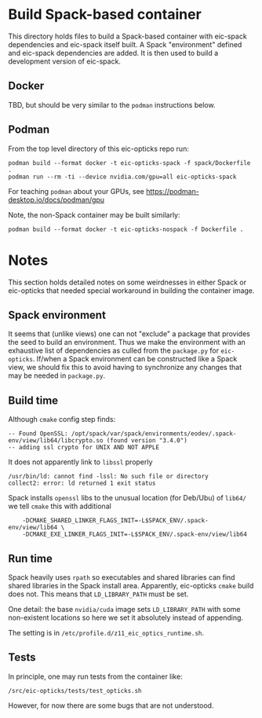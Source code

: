 # Build Spack-based container

This directory holds files to build a Spack-based container with eic-spack
dependencies and eic-spack itself built.  A Spack "environment" defined and
eic-spack dependencies are added.  It is then used to build a development
version of eic-spack.

## Docker

TBD, but should be very similar to the `podman` instructions below.

## Podman

From the top level directory of this eic-opticks repo run:

```
podman build --format docker -t eic-opticks-spack -f spack/Dockerfile .
podman run --rm -ti --device nvidia.com/gpu=all eic-opticks-spack
```

For teaching `podman` about your GPUs, see https://podman-desktop.io/docs/podman/gpu

Note, the non-Spack container may be built similarly:

```
podman build --format docker -t eic-opticks-nospack -f Dockerfile .
```


# Notes

This section holds detailed notes on some weirdnesses in either Spack or
eic-opticks that needed special workaround in building the container image.

## Spack environment

It seems that (unlike views) one can not "exclude" a package that provides the
seed to build an environment.  Thus we make the environment with an exhaustive
list of dependencies as culled from the `package.py` for `eic-opticks`.  If/when
a Spack environment can be constructed like a Spack view, we should fix this to
avoid having to synchronize any changes that may be needed in `package.py`.

## Build time

Although `cmake` config step finds:

```
-- Found OpenSSL: /opt/spack/var/spack/environments/eodev/.spack-env/view/lib64/libcrypto.so (found version "3.4.0")
-- adding ssl crypto for UNIX AND NOT APPLE
```

It does not apparently link to `libssl` properly

```
/usr/bin/ld: cannot find -lssl: No such file or directory
collect2: error: ld returned 1 exit status
```

Spack installs `openssl` libs to the unusual location (for Deb/Ubu) of `lib64/` we tell `cmake` this with additional
```
    -DCMAKE_SHARED_LINKER_FLAGS_INIT=-L$SPACK_ENV/.spack-env/view/lib64 \
    -DCMAKE_EXE_LINKER_FLAGS_INIT=-L$SPACK_ENV/.spack-env/view/lib64
```

## Run time

Spack heavily uses `rpath` so executables and shared libraries can find shared
libraries in the Spack install area.  Apparently, eic-opticks `cmake` build does
not.  This means that `LD_LIBRARY_PATH` must be set.

One detail: the base `nvidia/cuda` image sets `LD_LIBRARY_PATH` with some
non-existent locations so here we set it absolutely instead of appending.

The setting is in `/etc/profile.d/z11_eic_optics_runtime.sh`.

## Tests

In principle, one may run tests from the container like:

```
/src/eic-opticks/tests/test_opticks.sh 
```

However, for now there are some bugs that are not understood.
